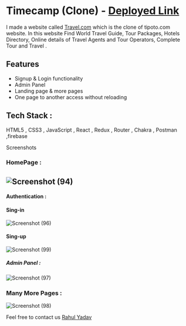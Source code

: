 # Timecamp (Clone) - <a href="https://trawel-world.netlify.app/Visit%20Singapore" target="_blank" >Deployed Link</a>
I made a website called <a href="https://trawel-world.netlify.app/Visit%20Singapore" target="_blank">Travel.com</a> which is the clone of tipoto.com website. In this website Find World Travel Guide, Tour Packages, Hotels Directory, Online details of Travel Agents and Tour Operators, Complete Tour and Travel .

## Features
* Signup & Login functionality
* Admin Panel
* Landing page & more pages
* One page to another access without reloading

## Tech Stack :
  HTML5 , CSS3 , JavaScript , React , Redux , Router , Chakra , Postman ,firebase

Screenshots
### HomePage :
## ![Screenshot (94)](https://user-images.githubusercontent.com/103634544/206570469-586ace8c-8968-4884-96d5-753613d00317.png)
#### Authentication :
#### Sing-in
![Screenshot (96)](https://user-images.githubusercontent.com/103634544/206570804-af0c7a56-d07c-4d84-8ddc-20441904a50b.png)
#### Sing-up
![Screenshot (99)](https://user-images.githubusercontent.com/103634544/206571431-ac0af642-7904-468e-b7ed-c78b3122a348.png)
##### Admin Panel :
![Screenshot (97)](https://user-images.githubusercontent.com/103634544/206570849-9ac38005-5aa1-49a1-ac24-ab38cb3d1bee.png)
### Many More Pages :
![Screenshot (98)](https://user-images.githubusercontent.com/103634544/206571710-dcbd4853-52d6-4150-b97e-0f1326e7e06b.png)


Feel free to contact us
<a href="mailto:lokesh.rahulyadav826870@gmail.com">Rahul Yadav</a>
